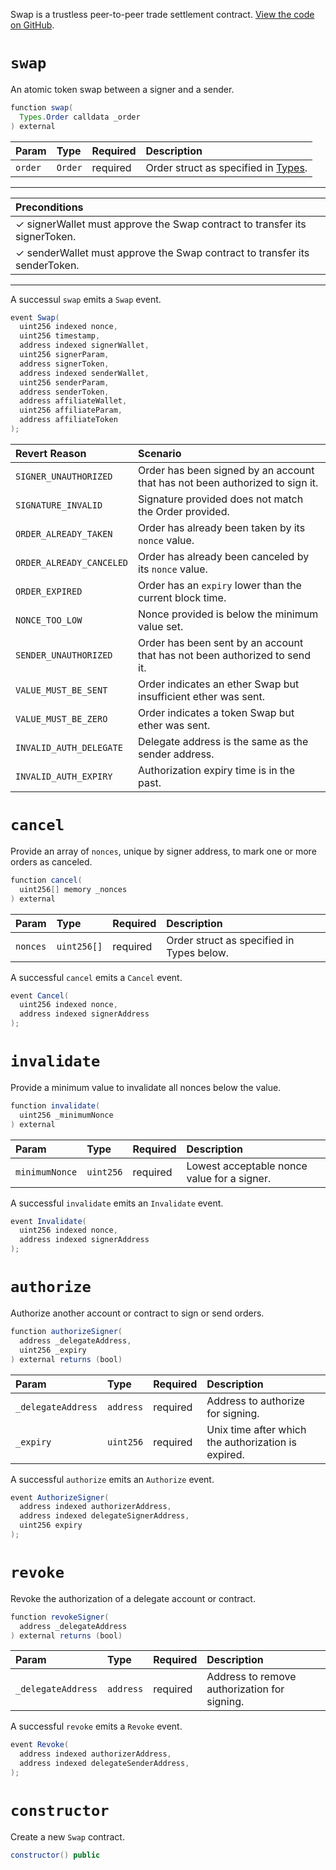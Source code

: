 Swap is a trustless peer-to-peer trade settlement contract. [View the code on GitHub](https://github.com/airswap/airswap-protocols/tree/master/protocols/swap).

# `swap`

An atomic token swap between a signer and a sender.

```java
function swap(
  Types.Order calldata _order
) external
```

| Param   | Type    | Required | Description                                     |
| :------ | :------ | :------- | :---------------------------------------------- |
| `order` | `Order` | required | Order struct as specified in [Types](types.md). |

---

| Preconditions                                                              |
| :------------------------------------------------------------------------- |
| ✓ signerWallet must approve the Swap contract to transfer its signerToken. |
| ✓ senderWallet must approve the Swap contract to transfer its senderToken. |

---

A successul `swap` emits a `Swap` event.

```java
event Swap(
  uint256 indexed nonce,
  uint256 timestamp,
  address indexed signerWallet,
  uint256 signerParam,
  address signerToken,
  address indexed senderWallet,
  uint256 senderParam,
  address senderToken,
  address affiliateWallet,
  uint256 affiliateParam,
  address affiliateToken
);
```

| Revert Reason            | Scenario                                                                     |
| :----------------------- | :--------------------------------------------------------------------------- |
| `SIGNER_UNAUTHORIZED`    | Order has been signed by an account that has not been authorized to sign it. |
| `SIGNATURE_INVALID`      | Signature provided does not match the Order provided.                        |
| `ORDER_ALREADY_TAKEN`    | Order has already been taken by its `nonce` value.                           |
| `ORDER_ALREADY_CANCELED` | Order has already been canceled by its `nonce` value.                        |
| `ORDER_EXPIRED`          | Order has an `expiry` lower than the current block time.                     |
| `NONCE_TOO_LOW`          | Nonce provided is below the minimum value set.                               |
| `SENDER_UNAUTHORIZED`    | Order has been sent by an account that has not been authorized to send it.   |
| `VALUE_MUST_BE_SENT`     | Order indicates an ether Swap but insufficient ether was sent.               |
| `VALUE_MUST_BE_ZERO`     | Order indicates a token Swap but ether was sent.                             |
| `INVALID_AUTH_DELEGATE`  | Delegate address is the same as the sender address.                          |
| `INVALID_AUTH_EXPIRY`    | Authorization expiry time is in the past.                                    |

# `cancel`

Provide an array of `nonces`, unique by signer address, to mark one or more orders as canceled.

```java
function cancel(
  uint256[] memory _nonces
) external
```

| Param    | Type        | Required | Description                               |
| :------- | :---------- | :------- | :---------------------------------------- |
| `nonces` | `uint256[]` | required | Order struct as specified in Types below. |

A successful `cancel` emits a `Cancel` event.

```java
event Cancel(
  uint256 indexed nonce,
  address indexed signerAddress
);
```

# `invalidate`

Provide a minimum value to invalidate all nonces below the value.

```java
function invalidate(
  uint256 _minimumNonce
) external
```

| Param          | Type      | Required | Description                                 |
| :------------- | :-------- | :------- | :------------------------------------------ |
| `minimumNonce` | `uint256` | required | Lowest acceptable nonce value for a signer. |

A successful `invalidate` emits an `Invalidate` event.

```java
event Invalidate(
  uint256 indexed nonce,
  address indexed signerAddress
);
```

# `authorize`

Authorize another account or contract to sign or send orders.

```java
function authorizeSigner(
  address _delegateAddress,
  uint256 _expiry
) external returns (bool)
```

| Param              | Type      | Required | Description                                         |
| :----------------- | :-------- | :------- | :-------------------------------------------------- |
| `_delegateAddress` | `address` | required | Address to authorize for signing.                   |
| `_expiry`          | `uint256` | required | Unix time after which the authorization is expired. |

A successful `authorize` emits an `Authorize` event.

```java
event AuthorizeSigner(
  address indexed authorizerAddress,
  address indexed delegateSignerAddress,
  uint256 expiry
);
```

# `revoke`

Revoke the authorization of a delegate account or contract.

```java
function revokeSigner(
  address _delegateAddress
) external returns (bool)
```

| Param              | Type      | Required | Description                                  |
| :----------------- | :-------- | :------- | :------------------------------------------- |
| `_delegateAddress` | `address` | required | Address to remove authorization for signing. |

A successful `revoke` emits a `Revoke` event.

```java
event Revoke(
  address indexed authorizerAddress,
  address indexed delegateSenderAddress,
);
```

# `constructor`

Create a new `Swap` contract.

```java
constructor() public
```
